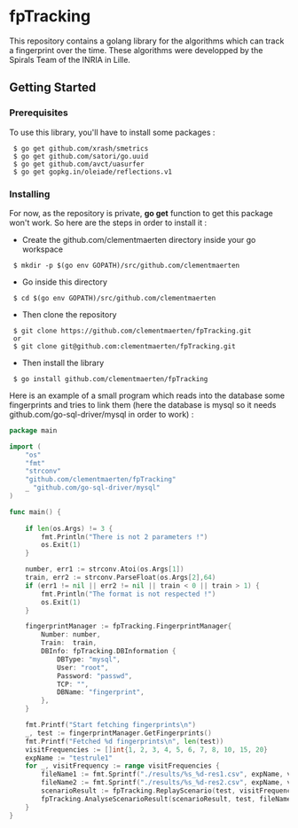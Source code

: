 # fpTracking

This repository contains a golang library for the algorithms which can track a fingerprint over the time. These algorithms were developped by the Spirals Team of the INRIA in Lille.

## Getting Started
### Prerequisites

To use this library, you'll have to install some packages :

```
 $ go get github.com/xrash/smetrics
 $ go get github.com/satori/go.uuid
 $ go get github.com/avct/uasurfer
 $ go get gopkg.in/oleiade/reflections.v1
```

### Installing

For now, as the repository is private, **go get** function to get this package won't work. So here are the steps in order to install it :

 * Create the github.com/clementmaerten directory inside your go workspace
```
 $ mkdir -p $(go env GOPATH)/src/github.com/clementmaerten
```

 * Go inside this directory
```
 $ cd $(go env GOPATH)/src/github.com/clementmaerten
```

 * Then clone the repository
```
 $ git clone https://github.com/clementmaerten/fpTracking.git
 or
 $ git clone git@github.com:clementmaerten/fpTracking.git
```

 * Then install the library
```
 $ go install github.com/clementmaerten/fpTracking
```

Here is an example of a small program which reads into the database some fingerprints and tries to link them (here the database is mysql so it needs github.com/go-sql-driver/mysql in order to work) :

```Go
package main

import (
	"os"
	"fmt"
	"strconv"
	"github.com/clementmaerten/fpTracking"
	_ "github.com/go-sql-driver/mysql"
)

func main() {
	
	if len(os.Args) != 3 {
		fmt.Println("There is not 2 parameters !")
		os.Exit(1)
	}

	number, err1 := strconv.Atoi(os.Args[1])
	train, err2 := strconv.ParseFloat(os.Args[2],64)
	if (err1 != nil || err2 != nil || train < 0 || train > 1) {
		fmt.Println("The format is not respected !")
		os.Exit(1)
	}

	fingerprintManager := fpTracking.FingerprintManager{
		Number: number,
		Train:  train,
		DBInfo: fpTracking.DBInformation {
			DBType: "mysql",
			User: "root",
			Password: "passwd",
			TCP: "",
			DBName: "fingerprint",
		},
	}

	fmt.Printf("Start fetching fingerprints\n")
	_, test := fingerprintManager.GetFingerprints()
	fmt.Printf("Fetched %d fingerprints\n", len(test))
	visitFrequencies := []int{1, 2, 3, 4, 5, 6, 7, 8, 10, 15, 20}
	expName := "testrule1"
	for _, visitFrequency := range visitFrequencies {
		fileName1 := fmt.Sprintf("./results/%s_%d-res1.csv", expName, visitFrequency)
		fileName2 := fmt.Sprintf("./results/%s_%d-res2.csv", expName, visitFrequency)
		scenarioResult := fpTracking.ReplayScenario(test, visitFrequency, fpTracking.RuleBasedLinking)
		fpTracking.AnalyseScenarioResult(scenarioResult, test, fileName1, fileName2)
	}
}
```
